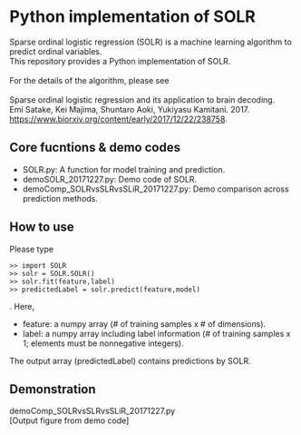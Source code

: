 # Python implementation of SOLR
Sparse ordinal logistic regression (SOLR) is a machine learning algorithm to predict ordinal variables. <br>
This repository provides a Python implementation of SOLR. <br> <br>
For the details of the algorithm, please see <br> <br>
Sparse ordinal logistic regression and its application to brain decoding. <br>
Emi Satake, Kei Majima, Shuntaro Aoki, Yukiyasu Kamitani. 2017. <br>
https://www.biorxiv.org/content/early/2017/12/22/238758.

## Core fucntions & demo codes
<ul>
  <li>SOLR.py: A function for model training and prediction.</li>
  <li>demoSOLR_20171227.py: Demo code of SOLR.</li>
  <li>demoComp_SOLRvsSLRvsSLiR_20171227.py: Demo comparison across prediction methods.</li>
</ul>

## How to use
Please type
```
>> import SOLR
>> solr = SOLR.SOLR()
>> solr.fit(feature,label)
>> predictedLabel = solr.predict(feature,model)
```
. Here, 
<ul>
  <li>feature: a numpy array (# of training samples x # of dimensions).</li>
  <li>label: a numpy array including label information (# of training samples x 1; elements must be nonnegative integers).</li>
</ul>
The output array (predictedLabel) contains predictions by SOLR.

## Demonstration
demoComp_SOLRvsSLRvsSLiR_20171227.py <br>
[Output figure from demo code]
